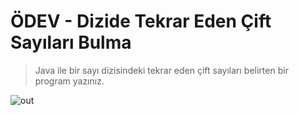 # ÖDEV - Dizide Tekrar Eden Çift Sayıları Bulma

> Java ile bir sayı dizisindeki tekrar eden çift sayıları belirten bir program yazınız.
 
![out](https://user-images.githubusercontent.com/35347777/141159547-7eb530f5-dd9b-441f-a3f4-dbad775b5f7a.gif) 